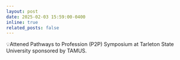 ```yaml
---
layout: post
date: 2025-02-03 15:59:00-0400
inline: true
related_posts: false
---
```


💡Attened Pathways to Profession (P2P) Symposium at Tarleton State University sponsored by TAMUS.	